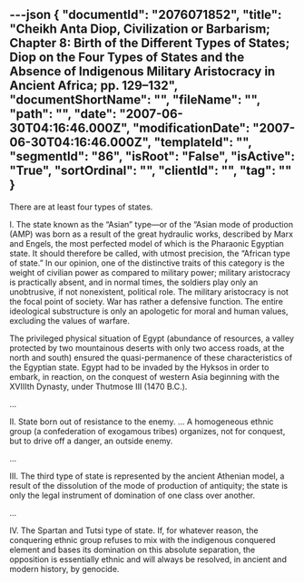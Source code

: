 ---json
{
  "documentId": "2076071852",
  "title": "Cheikh Anta Diop, Civilization or Barbarism; Chapter 8: Birth of the Different Types of States; Diop on the Four Types of States and the Absence of Indigenous Military Aristocracy in Ancient Africa; pp. 129–132",
  "documentShortName": "",
  "fileName": "",
  "path": "",
  "date": "2007-06-30T04:16:46.000Z",
  "modificationDate": "2007-06-30T04:16:46.000Z",
  "templateId": "",
  "segmentId": "86",
  "isRoot": "False",
  "isActive": "True",
  "sortOrdinal": "",
  "clientId": "",
  "tag": ""
}
---

There are at least four types of states.

I. The state known as the “Asian” type—or of the “Asian mode of production (AMP) was born as a result of the great hydraulic works, described by Marx and Engels, the most perfected model of which is the Pharaonic Egyptian state. It should therefore be called, with utmost precision, the “African type of state.” In our opinion, one of the distinctive traits of this category is the weight of civilian power as compared to military power; military aristocracy is practically absent, and in normal times, the soldiers play only an unobtrusive, if not nonexistent, political role. The military aristocracy is not the focal point of society. War has rather a defensive function. The entire ideological substructure is only an apologetic for moral and human values, excluding the values of warfare.

The privileged physical situation of Egypt (abundance of resources, a valley protected by two mountainous deserts with only two access roads, at the north and south) ensured the quasi-permanence of these characteristics of the Egyptian state. Egypt had to be invaded by the Hyksos in order to embark, in reaction, on the conquest of western Asia beginning with the XVIIIth Dynasty, under Thutmose III (1470 B.C.).

…

II. State born out of resistance to the enemy. … A homogeneous ethnic group (a confederation of exogamous tribes) organizes, not for conquest, but to drive off a danger, an outside enemy.

…


III. The third type of state is represented by the ancient Athenian model, a result of the dissolution of the mode of production of antiquity; the state is only the legal instrument of domination of one class over another.

…

IV. The Spartan and Tutsi type of state. If, for whatever reason, the conquering ethnic group refuses to mix with the indigenous conquered element and bases its domination on this absolute separation, the opposition is essentially ethnic and will always be resolved, in ancient and modern history, by genocide.
